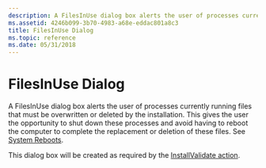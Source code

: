 ```yaml
---
description: A FilesInUse dialog box alerts the user of processes currently running files that must be overwritten or deleted by the installation.
ms.assetid: 4246b099-3b70-4983-a68e-eddac801a8c3
title: FilesInUse Dialog
ms.topic: reference
ms.date: 05/31/2018
---
```


# FilesInUse Dialog

A FilesInUse dialog box alerts the user of processes currently running files that must be overwritten or deleted by the installation. This gives the user the opportunity to shut down these processes and avoid having to reboot the computer to complete the replacement or deletion of these files. See [System Reboots](system-reboots.md).

This dialog box will be created as required by the [InstallValidate action](installvalidate-action.md).

 

 



